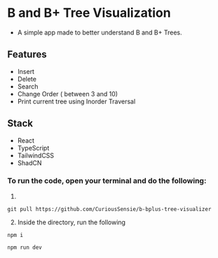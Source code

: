 # B and B+ Tree Visualization

- A simple app made to better understand B and B+ Trees.

## Features
- Insert
- Delete
- Search
- Change Order ( between 3 and 10)
- Print current tree using Inorder Traversal

## Stack 

- React
- TypeScript
- TailwindCSS
- ShadCN

### To run the code, open your terminal and do the following:
1. 
```
git pull https://github.com/CuriousSensie/b-bplus-tree-visualizer
```

2. Inside the directory, run the following
```
npm i

npm run dev
```
